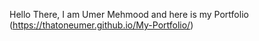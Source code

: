 Hello There, I am Umer Mehmood and here is my Portfolio (https://thatoneumer.github.io/My-Portfolio/)                                       
